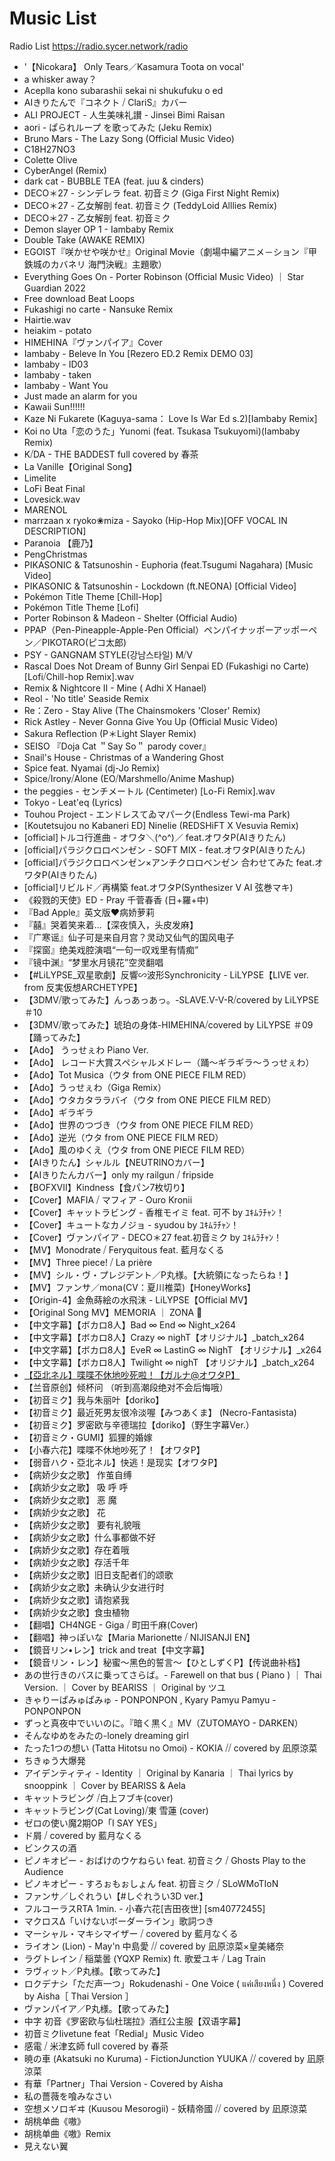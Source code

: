# Music List

Radio List https://radio.sycer.network/radio

- '【Nicokara】 Only Tears／Kasamura Toota on vocal'
- a whisker away？
- Aceplla kono subarashii sekai ni shukufuku o ed
- AIきりたんで『コネクト ⧸ ClariS』カバー
- ALI PROJECT - 人生美味礼讃 - Jinsei Bimi Raisan
- aori - ぱられループ を歌ってみた (Jeku Remix)
- Bruno Mars - The Lazy Song (Official Music Video)
- C18H27NO3
- Colette Olive
- CyberAngel (Remix)
- dark cat - BUBBLE TEA (feat. juu & cinders)
- DECO＊27 - シンデレラ feat. 初音ミク (Giga First Night Remix)
- DECO＊27 - 乙女解剖 feat. 初音ミク (TeddyLoid Alllies Remix)
- DECO＊27 - 乙女解剖 feat. 初音ミク
- Demon slayer OP 1 - Iambaby Remix
- Double Take (AWAKE REMIX)
- EGOIST『咲かせや咲かせ』Original Movie（劇場中編アニメ－ション『甲鉄城のカバネリ 海門決戦』主題歌）
- Everything Goes On - Porter Robinson (Official Music Video) ｜ Star Guardian 2022
- Free download Beat Loops
- Fukashigi no carte - Nansuke Remix
- Hairtie.wav
- heiakim - potato
- HIMEHINA『ヴァンパイア』Cover
- Iambaby - Beleve In You \[Rezero ED.2 Remix DEMO 03\]
- Iambaby - ID03
- Iambaby - taken
- Iambaby - Want You
- Just made an alarm for you
- Kawaii Sun!!!!!!
- Kaze Ni Fukarete (Kaguya-sama： Love Is War Ed s.2)\[Iambaby Remix\]
- Koi no Uta「恋のうた」Yunomi (feat. Tsukasa Tsukuyomi)(Iambaby Remix)
- K⧸DA - THE BADDEST full covered by 春茶
- La Vanille【Original Song】
- Limelite
- LoFi Beat Final
- Lovesick.wav
- MARENOL
- marrzaan x ryoko❀miza - Sayoko (Hip-Hop Mix)\[OFF VOCAL IN DESCRIPTION\]
- Paranoia 【鹿乃】
- PengChristmas
- PIKASONIC & Tatsunoshin - Euphoria (feat.Tsugumi Nagahara) \[Music Video\]
- PIKASONIC & Tatsunoshin - Lockdown (ft.NEONA) \[Official Video\]
- Pokémon Title Theme \[Chill-Hop\]
- Pokémon Title Theme \[Lofi\]
- Porter Robinson & Madeon - Shelter (Official Audio)
- PPAP（Pen-Pineapple-Apple-Pen Official）ペンパイナッポーアッポーペン／PIKOTARO(ピコ太郎)
- PSY - GANGNAM STYLE(강남스타일) M⧸V
- Rascal Does Not Dream of Bunny Girl Senpai ED (Fukashigi no Carte) \[Lofi⧸Chill-hop Remix\].wav
- Remix & Nightcore II - Mine ( Adhi X Hanael)
- Reol - 'No title' Seaside Remix
- Re：Zero - Stay Alive (The Chainsmokers 'Closer' Remix)
- Rick Astley - Never Gonna Give You Up (Official Music Video)
- Sakura Reflection (P＊Light Slayer Remix)
- SEISO 『Doja Cat ＂Say So＂ parody cover』
- Snail's House - Christmas of a Wandering Ghost
- Spice feat. Nyamai (dj-Jo Remix)
- Spice⧸Irony⧸Alone (EO⧸Marshmello⧸Anime Mashup)
- the peggies - センチメートル (Centimeter) \[Lo-Fi Remix\].wav
- Tokyo - Leat'eq (Lyrics)
- Touhou Project - エンドレスてゐマパーク(Endless Tewi-ma Park)
- \[Koutetsujou no Kabaneri ED\] Ninelie (REDSHiFT X Vesuvia Remix)
- \[official\]トルコ行進曲 - オワタ＼(^o^)／ feat.オワタP(AIきりたん)
- \[official\]パラジクロロベンゼン - SOFT MIX - feat.オワタP(AIきりたん)
- \[official\]パラジクロロベンゼン×アンチクロロベンゼン 合わせてみた feat.オワタP(AIきりたん)
- \[official\]リビルド／再構築 feat.オワタP(Synthesizer V AI 弦巻マキ)
- 《殺戮的天使》ED - Pray 千菅春香 (日+羅+中)
- 『Bad Apple』英文版❤病娇萝莉
- 『囍』哭着笑来着...【深夜慎入，头皮发麻】
- 『广寒谣』仙子可是来自月宫？灵动又仙气的国风电子
- 『探窗』绝美戏腔演唱“一句一叹戏里有情痴”
- 『镜中渊』“梦里水月镜花”空灵翻唱
- 【#LiLYPSE\_双星歌劇】反響∽波形Synchronicity - LiLYPSE【LIVE ver. from 反実仮想ARCHETYPE】
- 【3DMV⧸歌ってみた】んっあっあっ。-SLAVE.V-V-R⧸covered by LiLYPSE ＃10
- 【3DMV⧸歌ってみた】琥珀の身体-HIMEHINA⧸covered by LiLYPSE ＃09【踊ってみた】
- 【Ado】 うっせぇわ Piano Ver.
- 【Ado】 レコード大賞スペシャルメドレー（踊〜ギラギラ〜うっせぇわ）
- 【Ado】Tot Musica（ウタ from ONE PIECE FILM RED）
- 【Ado】うっせぇわ（Giga Remix）
- 【Ado】ウタカタララバイ（ウタ from ONE PIECE FILM RED）
- 【Ado】ギラギラ
- 【Ado】世界のつづき（ウタ from ONE PIECE FILM RED）
- 【Ado】逆光（ウタ from ONE PIECE FILM RED）
- 【Ado】風のゆくえ（ウタ from ONE PIECE FILM RED）
- 【AIきりたん】シャルル【NEUTRINOカバー】
- 【AIきりたんカバー】only my railgun ⧸ fripside
- 【BOFXVII】Kindness【食パン7枚切り】
- 【Cover】MAFIA ⧸ マフィア - Ouro Kronii
- 【Cover】キャットラビング - 香椎モイミ feat. 可不 by ﾕｷﾑﾗﾁｬﾝ！
- 【Cover】キュートなカノジョ - syudou by ﾕｷﾑﾗﾁｬﾝ！
- 【Cover】ヴァンパイア - DECO＊27 feat.初音ミク by ﾕｷﾑﾗﾁｬﾝ！
- 【MV】Monodrate ⧸ Feryquitous feat. 藍月なくる
- 【MV】Three piece! ⧸ La prière
- 【MV】シル・ヴ・プレジデント／P丸様。【大統領になったらね！】
- 【MV】ファンサ／mona(CV：夏川椎菜)【HoneyWorks】
- 【Origin-4】金魚蒔絵の水飛沫 - LiLYPSE【Official MV】
- 【Original Song MV】MEMORIA ｜ ZONA 🐳
- 【中文字幕】【ボカロ8人】Bad ∞ End ∞ Night\_x264
- 【中文字幕】【ボカロ8人】Crazy ∞ nighT【オリジナル】\_batch\_x264
- 【中文字幕】【ボカロ8人】EveR ∞ LastinG ∞ NighT 【オリジナル】\_x264
- 【中文字幕】【ボカロ8人】Twilight ∞ nighT 【オリジナル】\_batch\_x264
- [【亞北ネル】喋喋不休地吵死啦！【ガルナ@オワタP】](mailto:【亞北ネル】喋喋不休地吵死啦！【ガルナ@オワタP】.m4a "mailto:【亞北ネル】喋喋不休地吵死啦！【ガルナ@オワタP】.m4a")
- 【兰音原创】倾杯问 （听到高潮段绝对不会后悔哦）
- 【初音ミク】我与朱丽叶【doriko】
- 【初音ミク】最近死男友很冷淡喔【みつあくま】 (Necro-Fantasista)
- 【初音ミク】罗密欧与辛德瑞拉【doriko】（野生字幕Ver.）
- 【初音ミク・GUMI】狐狸的婚嫁
- 【小春六花】喋喋不休地吵死了！【オワタP】
- 【弱音ハク・亞北ネル】快逃！是现实【オワタP】
- 【病娇少女之歌】 作茧自缚
- 【病娇少女之歌】 吸 呼 呼
- 【病娇少女之歌】 恶 魔
- 【病娇少女之歌】 花
- 【病娇少女之歌】 要有礼貌哦
- 【病娇少女之歌】什么事都做不好
- 【病娇少女之歌】存在着哦
- 【病娇少女之歌】存活千年
- 【病娇少女之歌】旧日支配者们的颂歌
- 【病娇少女之歌】未确认少女进行时
- 【病娇少女之歌】请抱紧我
- 【病娇少女之歌】食虫植物
- 【翻唱】CH4NGE - Giga ⧸ 町田千麻(Cover)
- 【翻唱】神っぽいな【Maria Marionette ⧸ NIJISANJI EN】
- 【鏡音リン•レン】trick and treat【中文字幕】
- 【鏡音リン・レン】秘蜜〜黑色的誓言〜【ひとしずくP】【传说曲补档】
- あの世行きのバスに乗ってさらば。- Farewell on that bus ( Piano ) ｜ Thai Version. ｜ Cover by BEARISS ｜ Original by ツユ
- きゃりーぱみゅぱみゅ - PONPONPON , Kyary Pamyu Pamyu - PONPONPON
- ずっと真夜中でいいのに。『暗く黒く』MV（ZUTOMAYO - DARKEN）
- そんなゆめをみたの-lonely dreaming girl
- たった1つの想い (Tatta Hitotsu no Omoi) - KOKIA ⧸⧸ covered by 凪原涼菜
- ちきゅう大爆発
- アイデンティティ - Identity ｜ Original by Kanaria ｜ Thai lyrics by snooppink ｜ Cover by BEARISS & Aela
- キャットラビング ⧸白上フブキ(cover)
- キャットラビング(Cat Loving)⧸東 雪蓮 (cover)
- ゼロの使い魔2期OP「I SAY YES」
- ド屑 ⧸ covered by 藍月なくる
- ビンクスの酒
- ピノキオピー - おばけのウケねらい feat. 初音ミク ⧸ Ghosts Play to the Audience
- ピノキオピー - すろぉもぉしょん feat. 初音ミク ⧸ SLoWMoTIoN
- ファンサ／しぐれうい【#しぐれうい3D ver.】
- フルコーラスRTA 1min. - 小春六花\[吉田夜世\] \[sm40772455\]
- マクロスΔ「いけないボーダーライン」歌詞つき
- マーシャル・マキシマイザー ⧸ covered by 藍月なくる
- ライオン (Lion) - May'n 中島愛 ⧸⧸ covered by 凪原涼菜×皇美緒奈
- ラグトレイン ⧸ 稲葉曇 (YQXP Remix) ft. 歌爱ユキ ⧸ Lag Train
- ラヴィット／P丸様。【歌ってみた】
- ロクデナシ「ただ声一つ」Rokudenashi - One Voice ( แค่เสียงหนึ่ง ) Covered by Aisha［ Thai Version ］
- ヴァンパイア／P丸様。【歌ってみた】
- 中字 初音《罗密欧与仙杜瑞拉》酒红公主服【双语字幕】
- 初音ミクlivetune feat「Redial」Music Video
- 感電 ⧸ 米津玄師 full covered by 春茶
- 暁の車 (Akatsuki no Kuruma) - FictionJunction YUUKA ⧸⧸ covered by 凪原涼菜
- 有華「Partner」Thai Version - Covered by Aisha
- 私の薔薇を喰みなさい
- 空想メソロギヰ (Kuusou Mesorogii) - 妖精帝國 ⧸⧸ covered by 凪原涼菜
- 胡桃单曲《嗷》
- 胡桃单曲《嗷》Remix
- 見えない翼
